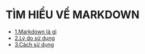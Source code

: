 # TÌM HIỂU VỀ MARKDOWN
- [1.Markdown là gì](https://github.com/ducthien1998/Thuc-tap-2023/blob/main/ThienBD/Markdown/docs/tailieu.md#markdown-l%C3%A0-g%C3%AC)
- [2.Lý do sử dụng](https://github.com/ducthien1998/Thuc-tap-2023/blob/main/ThienBD/Markdown/docs/tailieu.md#l%C3%BD-do-s%E1%BB%AD-d%E1%BB%A5ng) 
- [3.Cách sử dụng](https://github.com/ducthien1998/Thuc-tap-2023/blob/main/ThienBD/Markdown/docs/tailieu.md#c%C3%A1ch-s%E1%BB%AD-d%E1%BB%A5ng)
